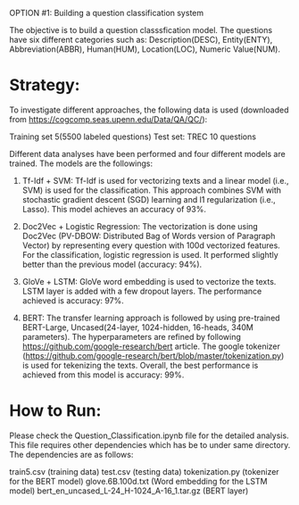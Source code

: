 OPTION #1​: ​Building a question classification system

The objective is to build a question classsfication model. The questions have six different categories such as: Description(DESC), Entity(ENTY), Abbreviation(ABBR), Human(HUM), Location(LOC), Numeric Value(NUM).

# Strategy:
To investigate different approaches, the following data is used (downloaded from https://cogcomp.seas.upenn.edu/Data/QA/QC/):

Training set 5(5500 labeled questions)
Test set: TREC 10 questions

Different data analyses have been performed and four different models are trained. The models are the followings:

1. Tf-Idf + SVM: Tf-Idf is used for vectorizing texts and a linear model (i.e., SVM) is used for the classification. This approach combines SVM with stochastic gradient descent (SGD) learning and l1 regularization (i.e., Lasso). This model achieves an accuracy of 93%.   

2. Doc2Vec + Logistic Regression: The vectorization is done using Doc2Vec (PV-DBOW: Distributed Bag of Words version of Paragraph Vector) by representing every question with 100d vectorized features. For the classification, logistic regression is used. It performed slightly better than the previous model (accuracy: 94%). 

3. GloVe + LSTM: GloVe word embedding is used to vectorize the texts. LSTM layer is added with a few dropout layers. The performance achieved is accuracy: 97%.

4. BERT: The transfer learning approach is followed by using pre-trained BERT-Large, Uncased(24-layer, 1024-hidden, 16-heads, 340M parameters). The hyperparameters are refined by following https://github.com/google-research/bert article. The google tokenizer (https://github.com/google-research/bert/blob/master/tokenization.py) is used for tekenizing the texts. Overall, the best performance is achieved from this model is accuracy: 99%.

# How to Run:
Please check the Question_Classification.ipynb file for the detailed analysis. This file requires other dependencies which has be to under same directory. The dependencies are as follows:

train5.csv (training data)
test.csv (testing data)
tokenization.py (tokenizer for the BERT model)
glove.6B.100d.txt (Word embedding for the LSTM model)
bert_en_uncased_L-24_H-1024_A-16_1.tar.gz (BERT layer)
